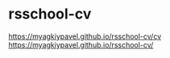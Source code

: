 # rsschool-cv

https://myagkiypavel.github.io/rsschool-cv/cv
https://myagkiypavel.github.io/rsschool-cv/